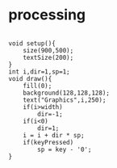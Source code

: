 # processing
<pre><code>
void setup(){
    size(900,500);
    textSize(200);
}
int i,dir=1,sp=1;
void draw(){
    fill(0);
    background(128,128,128);
    text("Graphics",i,250);
    if(i>width)
        dir=-1;
    if(i<0)
        dir=1;
    i = i + dir * sp;
    if(keyPressed)
        sp = key - '0';
}
</code></pre>
